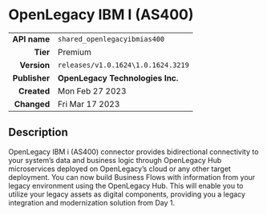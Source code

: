 # OpenLegacy IBM I (AS400)
| | |
|-:|-|
|**API name**|`shared_openlegacyibmias400`|
|**Tier**|Premium|
|**Version**|`releases/v1.0.1624\1.0.1624.3219`|
|**Publisher**|**OpenLegacy Technologies Inc.**|
|**Created**|Mon Feb 27 2023|
|**Changed**|Fri Mar 17 2023|

## Description
OpenLegacy IBM i (AS400) connector provides bidirectional connectivity to your system’s data and business logic through OpenLegacy Hub microservices deployed on OpenLegacy’s cloud or any other target deployment. You can now build Business Flows with information from your legacy environment using the OpenLegacy Hub. This will enable you to utilize your legacy assets as digital components, providing you a legacy integration and modernization solution from Day 1.
